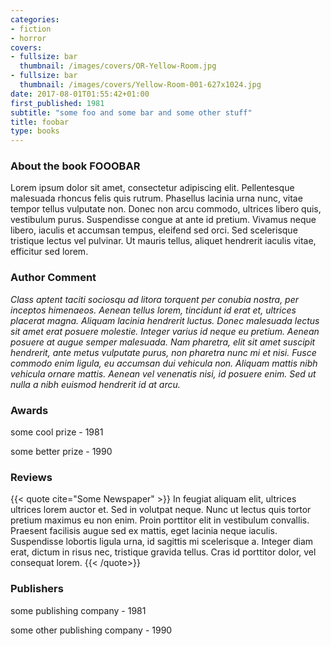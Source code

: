 ```yaml
---
categories:
- fiction
- horror
covers:
- fullsize: bar
  thumbnail: /images/covers/OR-Yellow-Room.jpg
- fullsize: bar
  thumbnail: /images/covers/Yellow-Room-001-627x1024.jpg
date: 2017-08-01T01:55:42+01:00
first_published: 1981
subtitle: "some foo and some bar and some other stuff"
title: foobar
type: books
---
```


### About the book FOOOBAR

Lorem ipsum dolor sit amet, consectetur adipiscing elit. Pellentesque
malesuada rhoncus felis quis rutrum. Phasellus lacinia urna nunc, vitae tempor
tellus vulputate non. Donec non arcu commodo, ultrices libero quis, vestibulum
purus. Suspendisse congue at ante id pretium. Vivamus neque libero, iaculis et
accumsan tempus, eleifend sed orci. Sed scelerisque tristique lectus vel
pulvinar. Ut mauris tellus, aliquet hendrerit iaculis vitae, efficitur sed
lorem. 

### Author Comment
*Class aptent taciti sociosqu ad litora torquent per conubia nostra, per
inceptos himenaeos. Aenean tellus lorem, tincidunt id erat et, ultrices
placerat magna. Aliquam lacinia hendrerit luctus. Donec malesuada lectus sit
amet erat posuere molestie. Integer varius id neque eu pretium. Aenean
posuere at augue semper malesuada. Nam pharetra, elit sit amet suscipit
hendrerit, ante metus vulputate purus, non pharetra nunc mi et nisi. Fusce
commodo enim ligula, eu accumsan dui vehicula non. Aliquam mattis nibh
vehicula ornare mattis. Aenean vel venenatis nisi, id posuere enim. Sed ut
nulla a nibh euismod hendrerit id at arcu.*

### Awards

some cool prize - 1981

some better prize - 1990

### Reviews

{{< quote cite="Some Newspaper" >}}
In feugiat aliquam elit, ultrices ultrices lorem auctor et. Sed in volutpat
neque. Nunc ut lectus quis tortor pretium maximus eu non enim. Proin porttitor
elit in vestibulum convallis. Praesent facilisis augue sed ex mattis, eget
lacinia neque iaculis. Suspendisse lobortis ligula urna, id sagittis mi
scelerisque a. Integer diam erat, dictum in risus nec, tristique gravida
tellus. Cras id porttitor dolor, vel consequat lorem. 
{{< /quote>}}

### Publishers

some publishing company - 1981

some other publishing company - 1990
